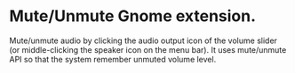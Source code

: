 # Mute/Unmute Gnome extension.

Mute/unmute audio by clicking the audio output icon of the volume slider (or middle-clicking the speaker icon on the menu bar). It uses mute/unmute API so that the system remember unmuted volume level.
